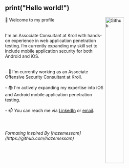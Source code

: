 ## print("Hello world!") 

<!--
**Ab-Mhd/Ab-Mhd** is a ✨ _special_ ✨ repository because its `README.md` (this file) appears on your GitHub profile. --!>


<img width="35%" align="right" alt="Github" src="https://user-images.githubusercontent.com/48678280/88862734-4903af80-d201-11ea-968b-9c939d88a37c.gif" />

👋 Welcome to my profile

<br><br><br>
 
I'm an Associate Consultant at Kroll with hands-on experience in web application penetration testing. I’m currently expanding my skill set to include mobile application security for both Android and iOS.

 


<br><br><br>
- 🔭 I'm currently working as an Associate Offensive Security Consultant at Kroll.<br><br>
- 📚 I'm actively expanding my expertise into iOS and Android mobile application penetration testing.<br><br>
- 📫 You can reach me via <a href="https://www.linkedin.com/in/abmhd">LinkedIn</a> or <a href="mailto:ab.mhd@pm.me">email</a>.<br>




<br><br><br>
<span font-size=:"small"> <i>Formating Inspired By [hazemessam](https://github.com/hazemessam)</i></span>
 
